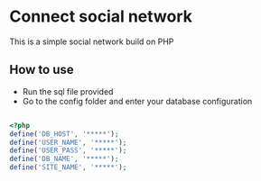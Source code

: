 # Connect social network

This is a simple social network build on PHP

## How to use

- Run the sql file provided
- Go to the config folder and enter your database configuration

```php

<?php
define('DB_HOST', '*****');
define('USER_NAME', '*****');
define('USER_PASS', '*****');
define('DB_NAME', '*****');
define('SITE_NAME', '*****');

```
